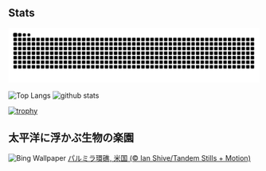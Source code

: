 ## Stats
<picture>
  <source media="(prefers-color-scheme: dark)" srcset="https://raw.githubusercontent.com/ba230t/ba230t/output/github-contribution-grid-snake-dark.svg">
  <source media="(prefers-color-scheme: light)" srcset="https://raw.githubusercontent.com/ba230t/ba230t/output/github-contribution-grid-snake.svg">
  <img alt="github contribution grid snake animation" src="https://raw.githubusercontent.com/ba230t/ba230t/output/github-contribution-grid-snake.svg">
</picture>

<p align="left">
  <img alt="Top Langs" height="150px" src="https://github-readme-stats.vercel.app/api/top-langs/?username=ba230t&layout=compact&theme=transparent" />
  <img alt="github stats" height="150px" src="https://github-readme-stats.vercel.app/api?username=ba230t&theme=transparent" />
</p>

[![trophy](https://github-profile-trophy.vercel.app/?username=ba230t&theme=transparent&column=7)](https://github.com/ryo-ma/github-profile-trophy)


<!-- Bing Wallpaper Start -->
## 太平洋に浮かぶ生物の楽園
![Bing Wallpaper](https://www.bing.com/th?id=OHR.PalmyraAtoll_JA-JP7657576901_1920x1080.jpg&rf=LaDigue_1920x1080.jpg&pid=hp)
[パルミラ環礁, 米国 (© Ian Shive/Tandem Stills + Motion)](https://www.bing.com/search?q=%E3%83%91%E3%83%AB%E3%83%9F%E3%83%A9%E7%92%B0%E7%A4%81&form=hpcapt&filters=HpDate%3a%2220240825_1500%22)
<!-- Bing Wallpaper End -->
